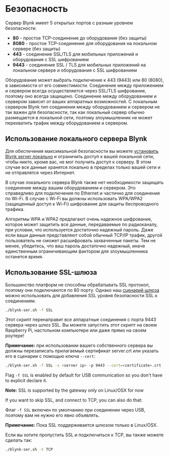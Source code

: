 # Безопасность

Сервер Blynk имеет 5 открытых портов с разным уровнем безопасности.

* **80** - простое TCP-соединение до оборудования (без защиты)
* **8080** - простое TCP-соединение для оборудования на локальном сервере (без защиты)
* **443** - соединение SSL/TLS для мобильных приложений и оборудования с SSL шифрованием
* **9443** - соединение SSL / TLS для мобильных приложений на локальном сервере и оборудования с SSL шифрованием

Оборудование может выбрать подключение к 443 (9443) или 80 (8080), в зависимости от его совместимости.
Соединение между приложением и сервером всегда осуществляется через SSL/TLS шифрование, поэтому оно всегда защищено.
Соединение между оборудованием и сервером зависит от ваших аппаратных возможностей.
С локальным сервером Blynk тип соединения между оборудованием и сервером не так важен для безопасности, так как локальный сервер обычно размещается в локальной сети, поэтому злоумышленник не может перехватить трафик между оборудованием и сервером.

## Использование локального сервера Blynk

Для обеспечения максимальной безопасности вы можете [установить Blynk server локально](/#blynk-server) и ограничить доступ к вашей локальной сети, чтобы никто, кроме вас, не мог получить доступ к серверу. В этом случае все данные хранятся локально в пределах только вашей сети и не отправлятся через Интернет.

В случае локального сервера Blynk также нет необходимости защищать соединение между вашим оборудованием и сервером.
Это справедливо для подключения по Ethernet и частично для соединения по Wi-Fi. В случае с Wi-Fi вы должны использовать WPA/WPA2 (защищенный доступ к Wi-Fi) шифрование для защиты беспроводного трафика.

Алгоритмы WPA и WPA2 предлагают очень надежное шифрование, которое может защитить все данные, передаваемые по радиоканалу, при условии, что используется достаточно надежный пароль. Даже если ваши данные представляют собой обычный TCP/IP трафик, другой пользователь не сможет расшифровать захваченные пакеты. Тем не менее, убедитесь, что ваш пароль достаточно надежный, иначе единственным ограничивающим фактором для злоумышленника останется время.

## Использование SSL-шлюза

Большинство платформ не способны обрабатывать SSL протокол, поэтому они подключаются по 80 порту. Однако наш [сценарий шлюза](https://github.com/blynkkk/blynk-library/blob/master/scripts/blynk-ser.sh) можно использовать для добавления SSL уровня безопасности SSL к соединениям.

```bash
./blynk-ser.sh -f SSL
```

Этот скрипт перенаправит все аппаратные соединения с порта 9443 сервера через шлюз SSL. Вы можете запустить этот скрипт на своем Raspberry Pi, настольном компьютере или даже прямо на своем роутере!

**Примечание:** при использовании вашего собственного сервера вы должны перезаписать прилагаемый сертификат server.crt или указать его в сценарии с помощью ключа ```--cert```:

```bash
./blynk-ser.sh -f SSL -s <server ip> -p 9443 --cert=<certificate>.crt
```

Flag ```-f SSL``` is enabled by default for USB communication so you don't have to explicit declare it.

**Note:** SSL is supported by the gateway only on Linux/OSX for now

If you want to skip SSL, and connect to TCP, you can also do that:

Флаг ```-f SSL``` включен по умолчанию при соединении через USB, поэтому вам не нужно его явно объявлять.

**Примечание:** Пока SSL поддерживается шлюзом только в Linux/OSX.

Если вы хотите пропустить SSL и подключиться к TCP, вы также можете сделать так:

```bash
./blynk-ser.sh -t TCP
```
